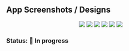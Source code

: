 ## App Screenshots / Designs

<p align="center">
    <img src="screenshots/new/Group 92.png"/> <img src="screenshots/new/Group 91.png"/>
    <img src="screenshots/new/Group 93.png"/> <img src="screenshots/new/Group 94.png"/>
    <img src="screenshots/new/Group 95.png"/> <img src="screenshots/new/Group 96.png"/>
</p>

### Status: 🚧 In progress